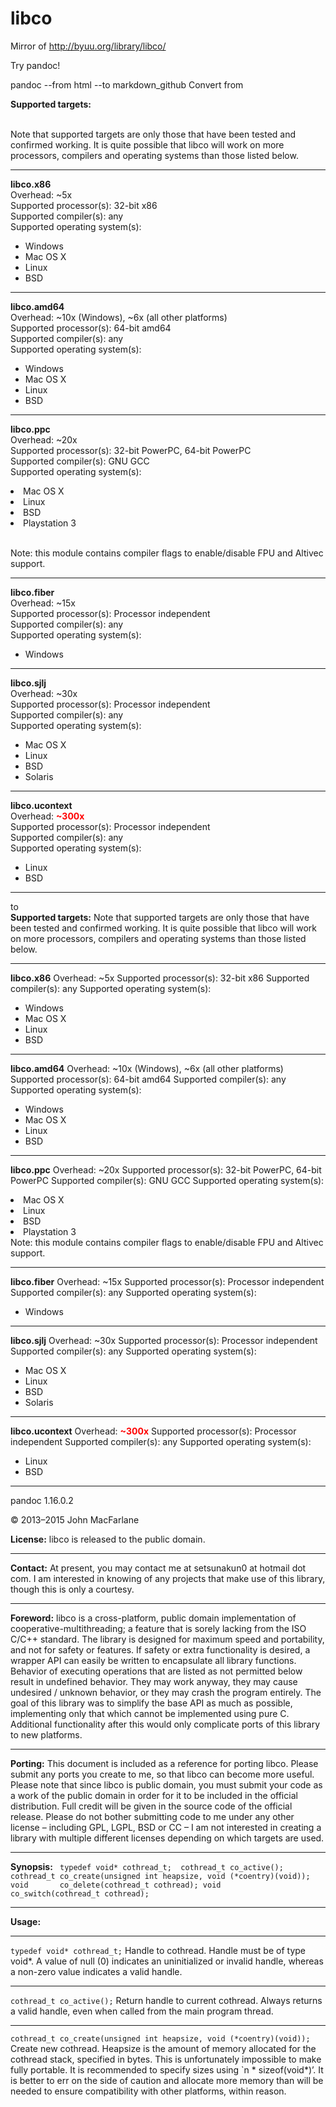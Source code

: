 # libco

Mirror of http://byuu.org/library/libco/

Try pandoc!

pandoc --from html --to markdown_github
Convert   from    


<b>Supported targets:</b><br/><br/>

Note that supported targets are only those that have been tested and confirmed
working. It is quite possible that libco will work on more processors, compilers
and operating systems than those listed below.
<hr/>

<b>libco.x86</b><br/>
Overhead: ~5x<br/>
Supported processor(s): 32-bit x86<br/>
Supported compiler(s): any<br/>
Supported operating system(s):<ul>
<li>Windows</li>
<li>Mac OS X</li>
<li>Linux</li>
<li>BSD</li>
</ul>
<hr/>

<b>libco.amd64</b><br/>
Overhead: ~10x (Windows), ~6x (all other platforms)<br/>
Supported processor(s): 64-bit amd64<br/>
Supported compiler(s): any<br/>
Supported operating system(s):<ul>
<li>Windows</li>
<li>Mac OS X</li>
<li>Linux</li>
<li>BSD</li>
</ul>
<hr/>

<b>libco.ppc</b><br/>
Overhead: ~20x<br/>
Supported processor(s): 32-bit PowerPC, 64-bit PowerPC<br/>
Supported compiler(s): GNU GCC<br/>
Supported operating system(s):<ul>
</ul>
<li>Mac OS X</li>
<li>Linux</li>
<li>BSD</li>
<li>Playstation 3</li>
</ul>
<br/>

Note: this module contains compiler flags to enable/disable FPU and Altivec
support.

<hr/>

<b>libco.fiber</b><br/>
Overhead: ~15x<br/>
Supported processor(s): Processor independent<br/>
Supported compiler(s): any<br/>
Supported operating system(s):<ul>
<li>Windows</li>
</ul>
<hr/>

<b>libco.sjlj</b><br/>
Overhead: ~30x<br/>
Supported processor(s): Processor independent<br/>
Supported compiler(s): any<br/>
Supported operating system(s):<ul>
<li>Mac OS X</li>
<li>Linux</li>
<li>BSD</li>
<li>Solaris</li>
</ul>
<hr/>

<b>libco.ucontext</b><br/>
Overhead: <b><font color="#ff0000">~300x</font></b><br/>
Supported processor(s): Processor independent<br/>
Supported compiler(s): any<br/>
Supported operating system(s):<ul>
<li>Linux</li>
<li>BSD</li>
</ul>
<hr/>

to    
**Supported targets:**
Note that supported targets are only those that have been tested and confirmed working. It is quite possible that libco will work on more processors, compilers and operating systems than those listed below.

------------------------------------------------------------------------

**libco.x86**
Overhead: ~5x
Supported processor(s): 32-bit x86
Supported compiler(s): any
Supported operating system(s):

-   Windows
-   Mac OS X
-   Linux
-   BSD

------------------------------------------------------------------------

**libco.amd64**
Overhead: ~10x (Windows), ~6x (all other platforms)
Supported processor(s): 64-bit amd64
Supported compiler(s): any
Supported operating system(s):

-   Windows
-   Mac OS X
-   Linux
-   BSD

------------------------------------------------------------------------

**libco.ppc**
Overhead: ~20x
Supported processor(s): 32-bit PowerPC, 64-bit PowerPC
Supported compiler(s): GNU GCC
Supported operating system(s):

<li>
Mac OS X

</li>
<li>
Linux

</li>
<li>
BSD

</li>
<li>
Playstation 3

</li>
</ul>
Note: this module contains compiler flags to enable/disable FPU and Altivec support.

------------------------------------------------------------------------

**libco.fiber**
Overhead: ~15x
Supported processor(s): Processor independent
Supported compiler(s): any
Supported operating system(s):

-   Windows

------------------------------------------------------------------------

**libco.sjlj**
Overhead: ~30x
Supported processor(s): Processor independent
Supported compiler(s): any
Supported operating system(s):

-   Mac OS X
-   Linux
-   BSD
-   Solaris

------------------------------------------------------------------------

**libco.ucontext**
Overhead: **<font color="#ff0000">~300x</font>**
Supported processor(s): Processor independent
Supported compiler(s): any
Supported operating system(s):

-   Linux
-   BSD

------------------------------------------------------------------------
pandoc 1.16.0.2

© 2013–2015 John MacFarlane

**License:**
libco is released to the public domain.

------------------------------------------------------------------------

**Contact:**
At present, you may contact me at setsunakun0 at hotmail dot com.
I am interested in knowing of any projects that make use of this library, though this is only a courtesy.

------------------------------------------------------------------------

**Foreword:**
libco is a cross-platform, public domain implementation of cooperative-multithreading; a feature that is sorely lacking from the ISO C/C++ standard.
The library is designed for maximum speed and portability, and not for safety or features. If safety or extra functionality is desired, a wrapper API can easily be written to encapsulate all library functions.
Behavior of executing operations that are listed as not permitted below result in undefined behavior. They may work anyway, they may cause undesired / unknown behavior, or they may crash the program entirely.
The goal of this library was to simplify the base API as much as possible, implementing only that which cannot be implemented using pure C. Additional functionality after this would only complicate ports of this library to new platforms.

------------------------------------------------------------------------

**Porting:**
This document is included as a reference for porting libco. Please submit any ports you create to me, so that libco can become more useful. Please note that since libco is public domain, you must submit your code as a work of the public domain in order for it to be included in the official distribution. Full credit will be given in the source code of the official release. Please do not bother submitting code to me under any other license – including GPL, LGPL, BSD or CC – I am not interested in creating a library with multiple different licenses depending on which targets are used.

------------------------------------------------------------------------

**Synopsis:**
` typedef void* cothread_t;  cothread_t co_active(); cothread_t co_create(unsigned int heapsize, void (*coentry)(void)); void       co_delete(cothread_t cothread); void       co_switch(cothread_t cothread);`

------------------------------------------------------------------------

**Usage:**

------------------------------------------------------------------------

`typedef void* cothread_t;`
Handle to cothread.
Handle must be of type void\*.
A value of null (0) indicates an uninitialized or invalid handle, whereas a non-zero value indicates a valid handle.

------------------------------------------------------------------------

`cothread_t co_active();`
Return handle to current cothread. Always returns a valid handle, even when called from the main program thread.

------------------------------------------------------------------------

`cothread_t co_create(unsigned int heapsize, void (*coentry)(void));`
Create new cothread.
Heapsize is the amount of memory allocated for the cothread stack, specified in bytes. This is unfortunately impossible to make fully portable. It is recommended to specify sizes using \`n \* sizeof(void\*)’. It is better to err on the side of caution and allocate more memory than will be needed to ensure compatibility with other platforms, within reason.
